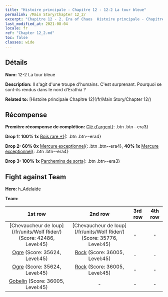 ```yaml
---
title: "Histoire principale - Chapitre 12 - 12-2 La tour bleue"
permalink: /Main Story/Chapter 12_2/
excerpt: "Chapitre 12 - 2. Era of Chaos  Histoire principale - Chapitre 12_2. 12-2 La tour bleue"
last_modified_at: 2021-08-04
locale: fr
ref: "Chapter 12_2.md"
toc: false
classes: wide
---
```


## Détails

 **Nom:** 12-2 La tour bleue

 **Description:** Il s'agit d'une troupe d'humains. C'est surprenant. Pourquoi se sont-ils rendus dans le nord d'Erathia ?

 **Related to:** [Histoire principale Chapitre 12](/fr/Main Story/Chapter 12/)

## Récompense

 **Première récompense de complétion:** [Clé d'argent](/ItemsFR/con_693/){: .btn .btn--era3}

 **Drop 1:** **100% 1x** [Bois rare +1](/ItemsFR/mat_41/){: .btn .btn--era4}

 **Drop 2:** **60% 0x** [Mercure exceptionnel](/ItemsFR/mat_35/){: .btn .btn--era4}, **40% 1x** [Mercure exceptionnel](/ItemsFR/mat_35/){: .btn .btn--era4}

 **Drop 3:** **100% 1x** [Parchemins de sorts](/ItemsFR/con_694/){: .btn .btn--era3}


## Fight against Team
 **Hero:** h_Adelaide

 **Team:**


  | 1st row | 2nd row | 3rd row | 4th row |
  |:----:|:----:|:----|:----:|
  | [Chevaucheur de loup](/fr/units/Wolf Rider/) (Score: 42486, Level:45)  | [Chevaucheur de loup](/fr/units/Wolf Rider/) (Score: 35776, Level:45)  | - | - |
  | [Ogre](/fr/units/Ogre/) (Score: 35624, Level:45)  | [Rock](/fr/units/Roc/) (Score: 36005, Level:45)  | - | - |
  | [Ogre](/fr/units/Ogre/) (Score: 35624, Level:45)  | [Rock](/fr/units/Roc/) (Score: 36005, Level:45)  | - | - |
  | [Gobelin](/fr/units/Goblin/) (Score: 36005, Level:45)  | - | - | - |


